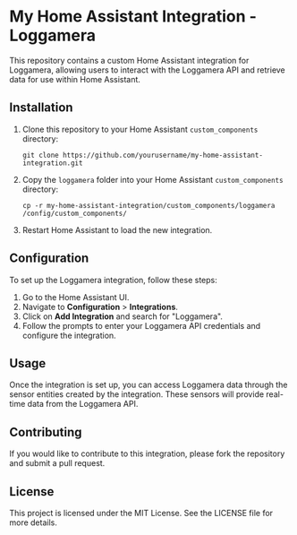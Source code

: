 # My Home Assistant Integration - Loggamera

This repository contains a custom Home Assistant integration for Loggamera, allowing users to interact with the Loggamera API and retrieve data for use within Home Assistant.

## Installation

1. Clone this repository to your Home Assistant `custom_components` directory:
   ```
   git clone https://github.com/yourusername/my-home-assistant-integration.git
   ```

2. Copy the `loggamera` folder into your Home Assistant `custom_components` directory:
   ```
   cp -r my-home-assistant-integration/custom_components/loggamera /config/custom_components/
   ```

3. Restart Home Assistant to load the new integration.

## Configuration

To set up the Loggamera integration, follow these steps:

1. Go to the Home Assistant UI.
2. Navigate to **Configuration** > **Integrations**.
3. Click on **Add Integration** and search for "Loggamera".
4. Follow the prompts to enter your Loggamera API credentials and configure the integration.

## Usage

Once the integration is set up, you can access Loggamera data through the sensor entities created by the integration. These sensors will provide real-time data from the Loggamera API.

## Contributing

If you would like to contribute to this integration, please fork the repository and submit a pull request. 

## License

This project is licensed under the MIT License. See the LICENSE file for more details.